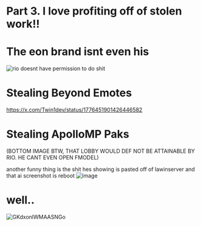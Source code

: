 # Part 3. I love profiting off of stolen work!!

# The eon brand isnt even his
![rio doesnt have permission to do shit](https://github.com/user-attachments/assets/07ed8aad-44fd-4136-98bd-40a968895d6b)

# Stealing Beyond Emotes
https://x.com/Twin1dev/status/1776451901426446582

# Stealing ApolloMP Paks
(BOTTOM IMAGE BTW, THAT LOBBY WOULD DEF NOT BE ATTAINABLE BY RIO. HE CANT EVEN OPEN FMODEL)

another funny thing is the shit hes showing is pasted off of lawinserver and that ai screenshot is reboot
![image](https://github.com/Twin1dev/Eon-Document/assets/64933300/5b7dbf9c-e9b3-49df-bb9b-59b95853fc75)

# well..
![GKdxonlWMAASNGo](https://github.com/Twin1dev/Eon-Document/assets/64933300/609fd9aa-19df-433a-ba00-cb98ffe7dafc)


